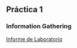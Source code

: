 ## Práctica 1
### Information Gathering

[Informe de Laboratorio](https://diego532.github.io/seguridad_informatica/practica_1/Practica1_Grupo14.docx.pdf)
